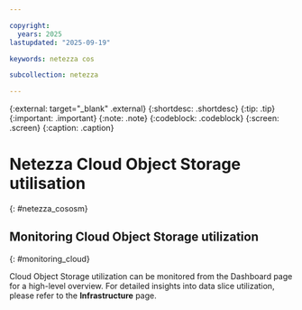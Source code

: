 ```yaml
---

copyright:
  years: 2025
lastupdated: "2025-09-19"

keywords: netezza cos

subcollection: netezza

---
```


{:external: target="_blank" .external}
{:shortdesc: .shortdesc}
{:tip: .tip}
{:important: .important}
{:note: .note}
{:codeblock: .codeblock}
{:screen: .screen}
{:caption: .caption}

# Netezza Cloud Object Storage utilisation
{: #netezza_cososm}

## Monitoring Cloud Object Storage utilization
{: #monitoring_cloud}

Cloud Object Storage utilization can be monitored from the Dashboard page for a high-level overview. For detailed insights into data slice utilization, please refer to the **Infrastructure** page.
